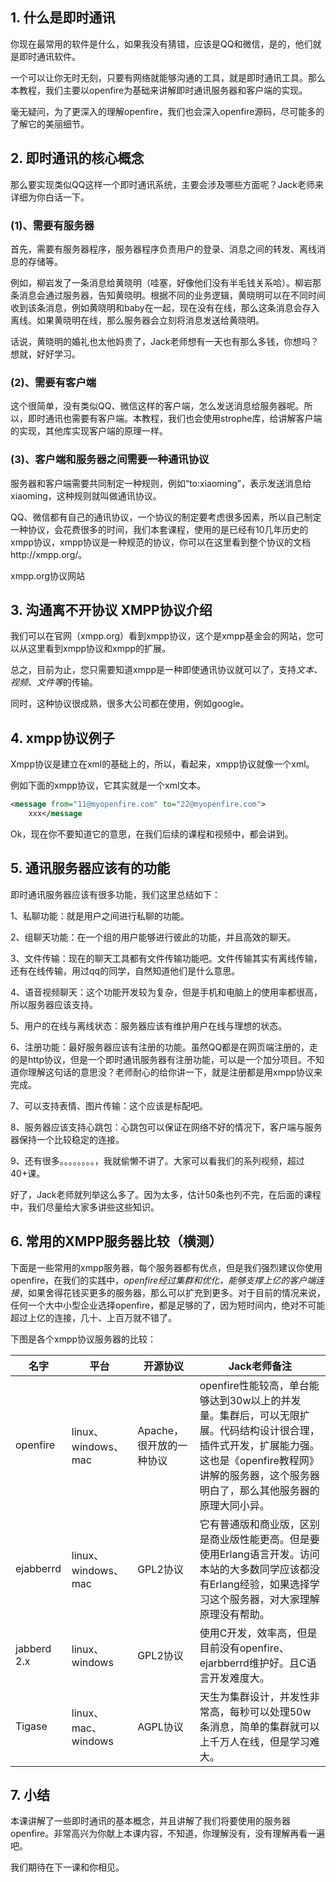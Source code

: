 
## 1. 什么是即时通讯  

你现在最常用的软件是什么，如果我没有猜错，应该是QQ和微信，是的，他们就是即时通讯软件。

一个可以让你无时无刻，只要有网络就能够沟通的工具，就是即时通讯工具。那么本教程，我们主要以openfire为基础来讲解即时通讯服务器和客户端的实现。

毫无疑问，为了更深入的理解openfire，我们也会深入openfire源码，尽可能多的了解它的美丽细节。

## 2. 即时通讯的核心概念

那么要实现类似QQ这样一个即时通讯系统，主要会涉及哪些方面呢？Jack老师来详细为你白话一下。

### (1)、需要有服务器
首先，需要有服务器程序，服务器程序负责用户的登录、消息之间的转发、离线消息的存储等。

例如，柳岩发了一条消息给黄晓明（哇塞，好像他们没有半毛钱关系哈）。柳岩那条消息会通过服务器，告知黄晓明。根据不同的业务逻辑，黄晓明可以在不同时间收到该条消息，例如黄晓明和baby在一起，现在没有在线，那么这条消息会存入离线。如果黄晓明在线，那么服务器会立刻将消息发送给黄晓明。

话说，黄晓明的婚礼也太他妈贵了，Jack老师想有一天也有那么多钱，你想吗？想就，好好学习。


### (2)、需要有客户端
这个很简单，没有类似QQ、微信这样的客户端，怎么发送消息给服务器呢。所以，即时通讯也需要有客户端。本教程，我们也会使用strophe库，给讲解客户端的实现，其他库实现客户端的原理一样。

### (3)、客户端和服务器之间需要一种通讯协议
服务器和客户端需要共同制定一种规则，例如“to:xiaoming”，表示发送消息给xiaoming，这种规则就叫做通讯协议。

QQ、微信都有自己的通讯协议，一个协议的制定要考虑很多因素，所以自己制定一种协议，会花费很多的时间，我们本套课程，使用的是已经有10几年历史的xmpp协议，xmpp协议是一种规范的协议，你可以在这里看到整个协议的文档http://xmpp.org/。

xmpp.org协议网站

## 3. 沟通离不开协议 XMPP协议介绍

我们可以在官网（xmpp.org）看到xmpp协议，这个是xmpp基金会的网站，您可以从这里看到xmpp协议和xmpp的扩展。

总之，目前为止，您只需要知道xmpp是一种即使通讯协议就可以了，支持*文本、视频、文件等*的传输。

同时，这种协议很成熟，很多大公司都在使用，例如google。

## 4. xmpp协议例子

Xmpp协议是建立在xml的基础上的，所以，看起来，xmpp协议就像一个xml。

例如下面的xmpp协议，它其实就是一个xml文本。

```xml
<message from="11@myopenfire.com" to="22@myopenfire.com">
    xxx</message
```

Ok，现在你不要知道它的意思，在我们后续的课程和视频中，都会讲到。

## 5. 通讯服务器应该有的功能

即时通讯服务器应该有很多功能，我们这里总结如下：

1、私聊功能：就是用户之间进行私聊的功能。

2、组聊天功能：在一个组的用户能够进行彼此的功能，并且高效的聊天。

3、文件传输：现在的聊天工具都有文件传输功能吧。文件传输其实有离线传输，还有在线传输，用过qq的同学，自然知道他们是什么意思。

4、语音视频聊天：这个功能开发较为复杂，但是手机和电脑上的使用率都很高，所以服务器应该支持。

5、用户的在线与离线状态：服务器应该有维护用户在线与理想的状态。

6、注册功能：最好服务器应该有注册的功能。虽然QQ都是在网页端注册的，走的是http协议，但是一个即时通讯服务器有注册功能，可以是一个加分项目。不知道你理解这句话的意思没？老师耐心的给你讲一下，就是注册都是用xmpp协议来完成。

7、可以支持表情、图片传输：这个应该是标配吧。

8、服务器应该支持心跳包：心跳包可以保证在网络不好的情况下，客户端与服务器保持一个比较稳定的连接。

9、还有很多。。。。。。。。，我就偷懒不讲了。大家可以看我们的系列视频，超过40+课。

好了，Jack老师就列举这么多了。因为太多，估计50条也列不完，在后面的课程中，我们尽量给大家多讲些这些知识。


## 6. 常用的XMPP服务器比较（横测）

下面是一些常用的xmpp服务器，每个服务器都有优点，但是我们强烈建议你使用openfire，在我们的实践中，*openfire经过集群和优化，能够支撑上亿的客户端连接*，如果舍得花钱买更多的服务器，那么可以扩充到更多。对于目前的情况来说，任何一个大中小型企业选择openfire，都是足够的了，因为短时间内，绝对不可能超过上亿的连接，几十、上百万就不错了。

下图是各个xmpp协议服务器的比较：

名字|平台|开源协议|Jack老师备注
--|--|--|--
openfire|linux、windows、mac|Apache，很开放的一种协议|openfire性能较高，单台能够达到30w以上的并发量。集群后，可以无限扩展。代码结构设计很合理，插件式开发，扩展能力强。这也是《openfire教程网》讲解的服务器，这个服务器明白了，那么其他服务器的原理大同小异。
ejabberrd|linux、windows、mac|GPL2协议|它有普通版和商业版，区别是商业版性能更高。但是要使用Erlang语言开发。访问本站的大多数同学应该都没有Erlang经验，如果选择学习这个服务器，对大家理解原理没有帮助。
jabberd 2.x|linux、windows|GPL2协议|使用C开发，效率高，但是目前没有openfire、ejarbberrd维护好。且C语言开发难度大。
Tigase|linux、mac、windows|AGPL协议|天生为集群设计，并发性非常高，每秒可以处理50w条消息，简单的集群就可以上千万人在线，但是学习难大。

## 7. 小结

本课讲解了一些即时通讯的基本概念，并且讲解了我们将要使用的服务器openfire。非常高兴为你献上本课内容，不知道，你理解没有，没有理解再看一遍吧。

我们期待在下一课和你相见。